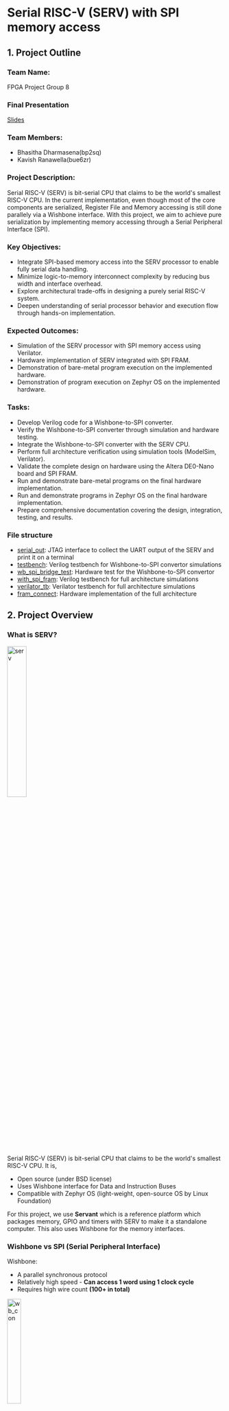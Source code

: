 # Serial RISC-V (SERV) with SPI memory access

## 1. Project Outline

### Team Name:
FPGA Project Group 8

### Final Presentation
[Slides](https://myuva-my.sharepoint.com/:p:/g/personal/bp2sq_virginia_edu/EbR7KFxK4rZKp4n9x-FtiA0BusmC7vetWjMRAcpkG8rAVw?e=tEiBrJ)

### Team Members:
- Bhasitha Dharmasena(bp2sq)
- Kavish Ranawella(bue6zr)

### Project Description:
Serial RISC-V (SERV) is bit-serial CPU that claims to be the world's smallest RISC-V CPU. In the current implementation, even though most of the core components are serialized, Register File and Memory accessing is still done parallely via a Wishbone interface. With this project, we aim to achieve pure serialization by implementing memory accessing through a Serial Peripheral Interface (SPI).

### Key Objectives:
- Integrate SPI-based memory access into the SERV processor to enable fully serial data handling.
- Minimize logic-to-memory interconnect complexity by reducing bus width and interface overhead.
- Explore architectural trade-offs in designing a purely serial RISC-V system.
- Deepen understanding of serial processor behavior and execution flow through hands-on implementation.

### Expected Outcomes:

- Simulation of the SERV processor with SPI memory access using Verilator.
- Hardware implementation of SERV integrated with SPI FRAM.
- Demonstration of bare-metal program execution on the implemented hardware.
- Demonstration of program execution on Zephyr OS on the implemented hardware.

### Tasks:

- Develop Verilog code for a Wishbone-to-SPI converter.
- Verify the Wishbone-to-SPI converter through simulation and hardware testing.
- Integrate the Wishbone-to-SPI converter with the SERV CPU.
- Perform full architecture verification using simulation tools (ModelSim, Verilator).
- Validate the complete design on hardware using the Altera DE0-Nano board and SPI FRAM.
- Run and demonstrate bare-metal programs on the final hardware implementation.
- Run and demonstrate programs in Zephyr OS on the final hardware implementation.
- Prepare comprehensive documentation covering the design, integration, testing, and results.

### File structure

- [serial_out](https://github.com/hplp/2025-fpga-design-projects-fpga_spi_serv/tree/main/serial_out): JTAG interface to collect the UART output of the SERV and print it on a terminal
- [testbench](https://github.com/hplp/2025-fpga-design-projects-fpga_spi_serv/tree/main/testbench): Verilog testbench for Wishbone-to-SPI convertor simulations
- [wb_spi_bridge_test](https://github.com/hplp/2025-fpga-design-projects-fpga_spi_serv/tree/main/wb_spi_bridge_test): Hardware test for the Wishbone-to-SPI convertor
- [with_spi_fram](https://github.com/hplp/2025-fpga-design-projects-fpga_spi_serv/tree/main/with_spi_fram): Verilog testbench for full architecture simulations
- [verilator_tb](https://github.com/hplp/2025-fpga-design-projects-fpga_spi_serv/tree/main/verilator_tb): Verilator testbench for full architecture simulations
- [fram_connect](https://github.com/hplp/2025-fpga-design-projects-fpga_spi_serv/tree/main/fram_connect): Hardware implementation of the full architecture

## 2. Project Overview

### What is SERV?

<p align="left">
  <img src="images/serv.png" alt="serv" width="30%">
</p>

Serial RISC-V (SERV) is bit-serial CPU that claims to be the world's smallest RISC-V CPU. It is,
- Open source (under BSD license)
- Uses Wishbone interface for Data and Instruction Buses
- Compatible with Zephyr OS (light-weight, open-source OS by Linux Foundation)

For this project, we use **Servant** which is a reference platform which packages memory, GPIO and timers with SERV to make it a standalone computer. This also uses Wishbone for the memory interfaces.

### Wishbone vs SPI (Serial Peripheral Interface)

Wishbone:
- A parallel synchronous protocol
- Relatively high speed - **Can access 1 word using 1 clock cycle**
- Requires high wire count **(100+ in total)**

<p align="left">
  <img src="images/wb_con_2.png" alt="wb_con" width="25%">
</p>

> *Figure: Wishbone connection*

SPI
- A synchronized serial communication protocol
- Can integrate with **4 wires total**
- A Master-Slave Architecture
- Relatively slow - **require 64 clock cycles to access 1 word** 

<p align="left">
  <img src="images/spi_con.png" alt="spi_con" width="40%">
</p>

> *Figure: SPI connection*

<p align="left">
  <img src="images/spi_read_2.png" alt="spi_read" width="80%">
</p>

> *Figure: SPI Read (1 word)*

### Why integrate SPI with SERV?

- **Decouples memory from CPU core**: Enables flexible memory placement and simplifies physical design for fabrication

- **Minimal pin count**: Communicates with external RAM using only 4 wires (MISO, MOSI, SCK, CS), reducing I/O complexity

- **Aligns with SERV’s bit-serial philosophy**: Maintains SERV’s ultra-minimal, bit-serial architecture by extending serial design principles to memory access

- **Shrinks logic footprint**: Removes internal RAM, reducing FPGA resource usage and improving area efficiency for ASIC targets

### Full architecture

<p align="left">
  <img src="images/arch.png" alt="arch" width="80%">
</p>

Hardware components:
- Altera DE0-Nano board
- Adafruit SPI Non-Volatile FRAM Breakout (256 KB)
- Arduino Nano 33 BLE Rev2

For this project, we removed the I+D RAM in Servant and added a Wishbone-to-SPI convertor to use the SPI FRAM. On the other side, we implemented a UART TX decoder to capture data sent through the UART TX pin and print it on the NIOS-II terminal. We used a Nano 33 BLE board to write programs to the SPI FRAM.

## 3. Results:

### SPI Demonstrations

#### Read Status Register

In this video we are demonstrating an SPI communication where the master reads the value in stored in the status register of the SPI FRAM. This takes 16 clock cycles to complete; 8 to send the relavant opcode to the SPI FRAM, and remaining 8 for SPI FRAM to send back the values stored in the status register.

<p align="left">
  <img src="images/status_read.png" alt="read_status" width="80%">
</p>

During this demonstration we have slowed down the SPI transfer to a speed at which each bit transfer can be tracked. Upon a button press, the **spi_cs** goes down and the **spi_sck** start oscillating to give the reference clock. The data relevant for each bit is given at the negative edge of the clock, so that it can be sampled at the positive edge of the clock. The three instances where the **spi_mosi** and **spi_miso** is high is highlighted in the given waveform. During the video, you can count each bit according the LED blinks of the **spi_sck** and see whether the **spi_mosi** and **spi_miso** LEDs lights up at the relevant clock cycles. At the end of the communication, **done** and **correct** LEDs lights up indicating that it had finished reading and that it got the expected value.


<p align="left">
  <a href="https://drive.google.com/file/d/1KDIRkERrDE8EYaxHws5yh2GlXSTsdqAu/view?usp=share_link">
    <img src="images/status_read_video.png" alt="read_status_video" width="40%">
  </a>
</p>

#### Read 1 word

In this video we are demonstrating an SPI communication where the master reads one full word (32 bits) from the SPI RAM. This takes 64 cycles in total; first 8 to send the relevant opcode to the SPI FRAM, next 24 to send the 18-bit address to the SPI FRAM, and the final 32 for the SPI FRAM to send back the data of the relevant word.

<p align="left">
  <img src="images/full_read.png" alt="full_read" width="80%">
</p>

During this demonstration we have made the SPI transfer a bit more faster to see the entire 64 cycles within a shorter period. But this too is very slow when compared to the transfer speed used in our actual implementation (can transfer in speeds in the MHz scale).

<p align="left">
  <a href="https://drive.google.com/file/d/1Vq7eqjoP34EnMNm1Lf9qcPabsoCWh0Qd/view?usp=share_link">
    <img src="images/full_read_video.png" alt="full_read_video" width="40%">
  </a>
</p>

### SERV demostrations

#### Simple LED blink code

Here we are demonstrating a simple RISC-V assembly code that is used to blink an LED. In line 1, we are loading the address of the GPIO pin relavant to the LED into the register **x10** of the register file. The addresses of GPIO pins are outside the addresses available within the SPI FRAM (18 bit address = 256KB of memory). In lines 2 and 3 initial values are set for **x6** (maximum count) and **x5** (the next value for the LED) registers. Here **x0** is a special regsiter where the value is always 0. Next, we have two nested loops as **loop1** and **loop2**. **loop2** is used to increment the count at **x7** and when it reaches the maximum count, it exists to **loop1** where the LED is set using a SW (Store Word) instruction, the next value of the LED is set at **x5**, and the count in **x7** is reset to 0, before entering the **loop2** again.

<p align="left">
  <a href="https://drive.google.com/file/d/1UUgeBskDR9mVubzMIdaTFAkc0gNOsYxZ/view?usp=share_link">
    <img src="images/LED_blink.png" alt="full_read_video" width="80%">
  </a>
</p>

Since RISC-V is an open-source ISA, you can find a lot of tools like this to visualize the instruction execution. These are some tools we used for this project,
- [RISC-V Instruction Encode/Decoder](https://luplab.gitlab.io/rvcodecjs/#q=sh+x7,+18(x11)&abi=false&isa=AUTO): Used to convert instructions between Assembly and Machine code.
- [RISC-V Interpreter](https://www.cs.cornell.edu/courses/cs3410/2019sp/riscv/interpreter/#): This is the tool used in our demonstrations.

#### The Dining Philosophers Problem
The Dining Philosophers Problem is a classic example in computer science that illustrates issues related to synchronization, concurrency, and resource sharing. The main objective of this is to avoid deadlock.

<p align="left">
  <img src="images/at_the_table.png" alt="at_the_table" width="30%">

- There are five philosophers sitting around a circular table.
- Each philosopher alternates between thinking and eating.
- In front of each philosopher is a plate of spaghetti, and between each pair of philosophers is one fork (so 5 philosophers, 5 forks total).
- To eat, a philosopher needs both the left and right forks.
- A philosopher must pick up the left fork and the right fork, eat, and then put them down.

In this video, we are demonstrating a program to tackling this Dining Philosophers Problem running on Zephyr OS booted onto SERV. Here the instructions have already been uploaded to the SPI FRAM using a Nano 33 BLE and we start by uploading the bitstream to the FPGA and opening the NIOS-II terminal to watch what SERV prints on it. At the start, it prints that the Zephyr OS is successfully booted and then gives a description of the program is is going to run for the Dining Philosophers Problem. Howeveer, we miss most of the description since NIOS-II has buffer for the JTAG which gets filled up quickly if there is not terminal for it to dump every data it gets. So, we miss some data that is sent to it during the time it takes for us to open the NIOS-II terminal after uploading the bitstream to the FPGA. Once the program starts, it prints the status of each Philosopher one-by-one. The statuses include **Eating**, **Thinking**, **Starving**, **Holding one fork** and **Dropped one fork**. When the status of each philosopher change, it is updated on the terminal by SERV.

<p align="left">
  <a href="https://drive.google.com/file/d/1jfpaKQ-QNw_TkuU8nPNkDuweIA12KOAj/view?usp=share_link">
    <img src="images/Phil_FPGA.png" alt="full_read_video" width="80%">
  </a>
</p>

As mentioned above, this program is running on Zephyr OS booted onto SERV. However, currently we are using the Nano 33 BLE to upload the instructions into the SPI FRAM everytime we want to run it. SERV doesn't have a bootloader to boot a fresh copy of the instructions every time is restarts. In this video, we are uploading the bitstream again while the program is running on SERV. This will force the SERV to restart but the memory will stay at the same state at which it was at the last instruction it was executing. Once SERV is restarted, the program will run from the beginning and will work fine until it prints the status of all the Philosophers once. Then the program gets stuck and then it crashes. However, since Zephyr OS is still running, it will detect that the program crashed and will start printing error messages indicating that. This proves that Zephyr OS is indeed booted up on SERV and is not running a baremetal application for the Dining Philosophers Problem.

<p align="left">
  <a href="https://drive.google.com/file/d/1hI5hFdwxnWLBAq0oJeDXNCwUbL61QmHP/view?usp=share_link">
    <img src="images/fatal_error.png" alt="full_read_video" width="80%">
  </a>
</p>

### Resource Utilization

| Architecture | Combinational ALUTs | Dedicated Logic Registers | Memory bits |
|--------------|---------------------|---------------------------|-------------|
| Without SPI  | 458                 | 252                       | 263296      |
| With SPI     | 574.                | 333                       | 1152        |

With our design, we have removed Instruction and Data Memories from the FPGA, hence we have saved up a lot in Memory bits. However, since we are using the a Wishbone-to-SPI converter for this project, the number of logic elements have increased. Instead of that, if we replaced the Wishbone with SPI we could reduce the number of logic elements as well. The remaining memory bits in our design are the memory bits used for the Register File, which is still in the FPGA.


## 4. Conclusion

In the Project Overview, we have discussed why we need to integrate SPI into SERV. This project has achieved them as follows,

- **Decouples memory from CPU core**: Enables flexible memory placement and simplifies physical design for fabrication- <span style="color:dark green"> ***FULLY ACHIEVED***</span>

- **Minimal pin count**: Communicates with external RAM using only 4 wires (MISO, MOSI, SCK, CS), reducing I/O complexity - <span style="color:dark green"> ***FULLY ACHIEVED***</span>

- **Aligns with SERV’s bit-serial philosophy**: Maintains SERV’s ultra-minimal, bit-serial architecture by extending serial design principles to memory access - <span style="color:dark yellow"> ***PARTIALLY ACHIEVED***</span>

- **Shrinks logic footprint**: Removes internal RAM, reducing FPGA resource usage and improving area efficiency for ASIC targets - <span style="color:dark yellow"> ***PARTIALLY ACHIEVED***</span>

The first two were fully achieved, since now the memory is placed externally in an FRAM and accessed through SPI which only uses 4 wires. However, the last two were only partially achieved since for this project we are using a Wishbone-to-SPI convertor. The memory accessing is done serially but the Wishbone part still exists in the middle. We have reduced the footprint by moving the memory to an external device, but still we have added logic relevant to the convertor. By replacing Wishbone with SPI in future work, we can fully achieve these two as well. With this project, we have proved the feasibility of doing so.

## 5. Future Work

- **Eliminate Wishbone**: Replace the Wishbone bus with a fully bit-serial interconnect to further reduce logic complexity and align with SERV’s serial architecture.

- **Add bootloader support**: Enable loading programs such as Zephyr RTOS from SPI RAM or other sources at startup.

- **Integrate basic peripherals**:
  * **GPIO**: Provide general-purpose I/O for basic hardware interfacing.
  * **UART (RX)**: Allow serial communication for debugging or basic shell interaction.

- **Implement I2C-based memory access**: Use I2C as an alternative to SPI for connecting external RAM — reducing wire count even further in ultra-minimal systems.

## 6. References

- [Original SERV Github](https://github.com/olofk/serv)
- [Original SERV Documentation](https://serv.readthedocs.io/en/latest/reservoir.html)
